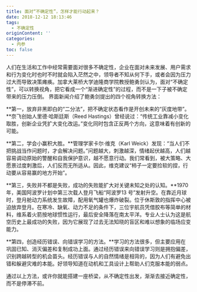 ```yaml
---
title: 面对“不确定性”，怎样才能行动起来？
date: 2018-12-12 18:13:46
tags:
  - 不确定性
originContent: ''
categories:
  - 内参
toc: false
---
```

人们在生活和工作中经常需要面对很多不确定性，企业在面对未来发展、用户需求和行为变化时也时不时就会陷入茫然之中，领导者不知从何下手，或者会因为压力过大而导致决策瘫痪。加拿大莱桥大学迪隆商学院教授鲍勇剑认为，面对“不确定性”，可以转换视角，把它看成一个“渐进确定性”的过程，而不是一下子被不确定带来的压力压倒。
<escape><!-- more --></escape>
界面新闻介绍了鲍勇剑提出的四个视角转换方法：

**第一，放弃非黑即白的“二分法”，把不确定状态看作是开创未来的“灰度地带”。**奈飞创始人里德·哈斯廷斯（Reed Hastings）曾经说过：“传统工业靠减小变化取胜，创新企业凭扩大变化改运。”变化同时包含正反两个方向，这意味着有创新的可能。

**第二，学会小赢积大胜。**管理学家卡尔·维克（Karl Weick）发现：“当人们不把挑战当作问题时，才会解决问题。”问题越大，刺激越深，情绪起伏越高，人们越容易调动原始的警醒和自我保护意识，越不愿意行动。我们常看到，被大策略、大愿景过度刺激后，人们反而无所适从。因此，维克建议“柿子一定要捡软的捏，行动要从容易赢的地方开始”。

**第三，失败并不都是失败，成功的失败能扩大对关键未知之处的认知。**1970年，美国阿波罗计划中第三次载人登月飞船“阿波罗13 号”发射升空。在靠近月球时，登月舱动力系统发生故障，配用氧气罐也爆炸破裂。位于休斯敦的指挥中心被迫放弃登月。在寒冷、缺氧、动力不足的条件下，三位宇航员凭借胶布等简单的材料，维系着火箭按地球惯性运行，最后安全降落在南太平洋。专业人士认为这是航空历史上最成功的失败，因为它展现了过去无法知晓的盲区和难以想象的临场应变能力。

**第四，创造经历错误、向错误学习的方法。**学习的方法很多，但主要应用在巩固已知、消灭偏差和复制成功上面。通过经历错误来向错误学习则是拥抱偏差，识别跨越转型的机会苗头。经历错误与人的自然情绪是相背的，因为人们有避免出错和躲避灾难的本能。好领导知道在动机和工具设计上帮助人们克服本能的弱点。

通过以上方法，或许你就能搭建一座桥梁，从不确定性出发，渐渐去接近确定性，而不是停滞不前。